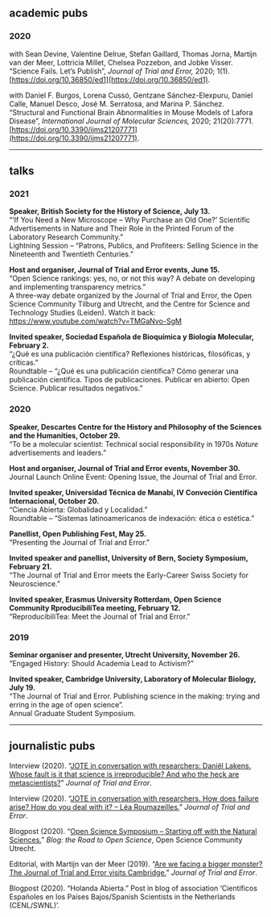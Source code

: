 ## academic pubs  
  

### 2020
with Sean Devine, Valentine Delrue, Stefan Gaillard, Thomas Jorna, Martijn van der Meer, Lottricia Millet, Chelsea Pozzebon, and Jobke Visser.  
“Science Fails. Let’s Publish”, _Journal of Trial and Error,_ 2020; 1(1). [https://doi.org/10.36850/ed1](https://doi.org/10.36850/ed1).  
  
with Daniel F. Burgos, Lorena Cussó, Gentzane Sánchez-Elexpuru, Daniel Calle, Manuel Desco, José M. Serratosa, and Marina P. Sánchez.  
“Structural and Functional Brain Abnormalities in Mouse Models of Lafora Disease”, _International Journal of Molecular Sciences,_ 2020; 21(20):7771. [https://doi.org/10.3390/ijms21207771](https://doi.org/10.3390/ijms21207771).  
  
---

## talks  

### 2021
**Speaker, British Society for the History of Science, July 13.**  
“‘If You Need a New Microscope – Why Purchase an Old One?’ Scientific Advertisements in Nature and Their Role in the Printed Forum of the Laboratory Research Community.”  
Lightning Session – “Patrons, Publics, and Profiteers: Selling Science in the Nineteenth and Twentieth Centuries.”  

 
**Host and organiser, Journal of Trial and Error events, June 15.**   
“Open Science rankings: yes, no, or not this way? A debate on developing and implementing transparency metrics.”   
A three-way debate organized by the Journal of Trial and Error, the Open Science Community Tilburg and Utrecht, and the Centre for Science and Technology Studies (Leiden). Watch it back: https://www.youtube.com/watch?v=TMGaNvo-SgM


**Invited speaker, Sociedad Española de Bioquímica y Biología Molecular, February 2.**  
“¿Qué es una publicación científica? Reflexiones históricas, filosóficas, y críticas.”   
Roundtable – “¿Qué es una publicación científica? Cómo generar una publicación científica. Tipos de publicaciones. Publicar en abierto: Open Science. Publicar resultados negativos.”

### 2020
**Speaker, Descartes Centre for the History and Philosophy of the Sciences and the Humanities, October 29.**   
“To be a molecular scientist: Technical social responsibility in 1970s _Nature_ advertisements and leaders.”  
  
**Host and organiser, Journal of Trial and Error events, November 30.**   
Journal Launch Online Event: Opening Issue, the Journal of Trial and Error.  
  
**Invited speaker, Universidad Técnica de Manabí, IV Conveción Científica Internacional, October 20.**   
“Ciencia Abierta: Globalidad y Localidad.”   
Roundtable – “Sistemas latinoamericanos de indexación: ética o estética.”   

**Panellist, Open Publishing Fest, May 25.**   
“Presenting the Journal of Trial and Error.”  
  
**Invited speaker and panellist, University of Bern, Society Symposium, February 21.**    
“The Journal of Trial and Error meets the Early-Career Swiss Society for Neuroscience.”  
  
**Invited speaker, Erasmus University Rotterdam, Open Science Community RproducibiliTea meeting, February 12.**    
“ReproducibiliTea: Meet the Journal of Trial and Error.”  
  
### 2019  
**Seminar organiser and presenter, Utrecht University, November 26.**   
“Engaged History: Should Academia Lead to Activism?”  
  
**Invited speaker, Cambridge University, Laboratory of Molecular Biology, July 19.**   
“The Journal of Trial and Error. Publishing science in the making: trying and erring in the age of open science”.   
Annual Graduate Student Symposium.

---

## journalistic pubs   
Interview (2020). “[JOTE in conversation with researchers: Daniël Lakens. Whose fault is it that science is irreproducible? And who the heck are metascientists?](https://www.jtrialerror.com/2020/05/31/jote-in-conversation-with-researchers-daniel-lakens-whose-fault-is-it-that-science-is-irreproducible-and-who-the-heck-are-metascienists/)” _Journal of Trial and Error_.  
  
Interview (2020). “[JOTE in conversation with researchers. How does failure arise? How do you deal with it? – Léa Roumazeilles.](https://www.jtrialerror.com/2020/03/05/jote-in-conversation-with-researchers-how-does-failure-arise-how-do-you-deal-with-it-lea-roumazeilles/)” _Journal of Trial and Error_.  
  
Blogpost (2020). “[Open Science Symposium – Starting off with the Natural Sciences.](https://openscience-utrecht.com/open-science-symposium-starting-off-with-the-natural-sciences/)” _Blog: the Road to Open Science_, Open Science Community Utrecht.  
  
Editorial, with Martijn van der Meer (2019). “[Are we facing a bigger monster? The Journal of Trial and Error visits Cambridge.](https://www.jtrialerror.com/2019/09/30/are-we-facing-a-bigger-monster-the-journal-of-trial-and-error-visits-cambridge/)” _Journal of Trial and Error_.  
  
Blogpost (2020). “Holanda Abierta.” Post in blog of association ‘Científicos Españoles en los Países Bajos/Spanish Scientists in the Netherlands (CENL/SWNL)’.
